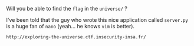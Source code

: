 Will you be able to find the `flag` in the `universe/` ?

I've been told that the guy who wrote this nice application called `server.py`
is a huge fan of `nano` (yeah... he knows `vim` is better).

`http://exploring-the-universe.ctf.insecurity-insa.fr/`
